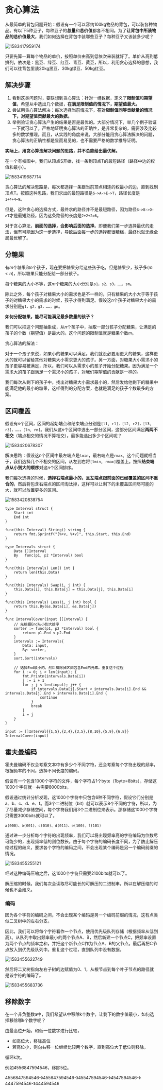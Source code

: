 # 贪心算法

从最简单的背包问题开始：假设有一个可以容纳100kg物品的背包，可以装各种物品。有以下5种豆子，每种豆子的**总量**和**总价值**都各不相同。为了**让背包中所装物品的总价值最大**，我们如何选择在背包中装哪些豆子？每种豆子又该装多少呢？

![1583417959174](tan-xin-suan-fa.assets/1583417959174.png)

只要先算一算每个物品的单价，按照单价由高到低依次来装就好了。单价从高到低排列，依次是：黑豆、绿豆、红豆、青豆、黄豆，所以，利用贪心选择的思想，我们可以往背包里装20kg黑豆、30kg绿豆、50kg红豆。



## 解决步骤

1. 看到这类问题时，要联想到贪心算法：针对一组数据，定义了**限制值**和**期望值**，希望从中选出几个数据，**在满足限制值的情况下，期望值最大。**
2. 尝试用贪心算法解决：每次选择当前情况下，**在对限制值同等贡献量的情况下，对期望值贡献最大的数据。**
3. 举例验证贪心算法产生的结果是否是最优的。大部分情况下，举几个例子验证一下就可以了。严格地证明贪心算法的正确性，是非常复杂的，需要涉及比较多的数学推理。而且，从实践的角度来说，大部分能用贪心算法解决的问题，贪心算法的正确性都是显而易见的，也不需要严格的数学推导证明。



**实际上，用贪心算法解决问题的思路，并不总能给出最优解。**

在一个有权图中，我们从顶点S开始，找一条到顶点T的最短路径（路径中边的权值和最小）。

![1583419687714](tan-xin-suan-fa.assets/1583419687714.png)

贪心算法的解决思路是，每次都选择一条跟当前顶点相连的权最小的边，直到找到顶点T。按照这种思路，我们求出的最短路径是`S->A->E->T`，路径长度是`1+4+4=9`。

但是，这种贪心的选择方式，最终求的路径并不是最短路径，因为路径`S->B->D->T`才是最短路径，因为这条路径的长度是`2+2+2=6`。



对于贪心算法，**前面的选择，会影响后面的选择**。即便我们第一步选择最优的走法，但有可能因为这一步选择，导致后面每一步的选择都很糟糕，最终也就无缘全局最优解了。



## 分糖果

有$m$个糖果和$n$个孩子，现在要把糖果分给这些孩子吃，但是糖果少，孩子多($m<n$)，所以糖果只能分配给一部分孩子。

每个糖果的大小不等，这$m$个糖果的大小分别是`s1，s2，s3，……，sm`。

除此之外，每个孩子对糖果大小的需求也是不一样的，只有糖果的大小大于等于孩子的对糖果大小的需求的时候，孩子才得到满足。假设这$n$个孩子对糖果大小的需求分别是`g1，g2，g3，……，gn`。

**如何分配糖果，能尽可能满足最多数量的孩子？**

我们可以把这个问题抽象成，从$n$个孩子中，抽取一部分孩子分配糖果，让满足的孩子的个数（期望值）是最大的。这个问题的限制值就是糖果个数$m$。

贪心算法的解法：

对于一个孩子来说，如果小的糖果可以满足，我们就没必要用更大的糖果，这样更大的就可以留给其他对糖果大小需求更大的孩子。另一方面，对糖果大小需求小的孩子更容易被满足，所以，我们可以从需求小的孩子开始分配糖果。因为满足一个需求大的孩子跟满足一个需求小的孩子，对我们期望值的贡献是一样的。

我们每次从剩下的孩子中，找出对糖果大小需求最小的，然后发给他剩下的糖果中能满足他的最小的糖果，这样得到的分配方案，也就是满足的孩子个数最多的方案。



## 区间覆盖

假设有$n$个区间，区间的起始端点和结束端点分别是`[l1, r1]，[l2, r2]，[l3, r3]，……，[ln, rn]`。我们从这$n$个区间中选出一部分区间，这部分区间满足**两两不相交**（端点相交的情况不算相交），最多能选出多少个区间呢？

![1583420678307](tan-xin-suan-fa.assets/1583420678307.png)

解决思路：假设这$n$个区间中最左端点是`lmin`，最右端点是`rmax`。这个问题就相当于，我们选择几个不相交的区间，从左到右将`[lmin, rmax]`覆盖上。按照**结束端点从小到大的顺序**对这$n$个区间排序。

我们每次选择的时候，**选择右端点最小的，且左端点跟前面的已经覆盖的区间不重合的**，然后将包含右端点的区间淘汰掉，这样可以让剩下的未覆盖区间尽可能的大，就可以放置更多的区间。

![1583420838754](tan-xin-suan-fa.assets/1583420838754.png)

```
type Interval struct {
	Start int
	End int
}

func(this Interval) String() string {
	return fmt.Sprintf("[%+v, %+v]", this.Start, this.End)
}

type Intervals struct {
	Data []Interval
	By   func(p1, p2 *Interval) bool
}

func(this Intervals) Len() int {
	return len(this.Data)
}

func(this Intervals) Swap(i, j int) {
	this.Data[i], this.Data[j] = this.Data[j], this.Data[i]
}

func(this Intervals) Less(i, j int) bool {
	return this.By(&s.Data[i], &s.Data[j])
}

func IntervalCover(input []Interval) {
	// 先根据End从小到大排序
	sorter := func(p1, p2 *Interval) bool {
		return p1.End < p2.End
	}
	intervals := Intervals{
		Data: input,
		By: sorter,
	}
	sort.Sort(intervals)
	
	// 选择End最小的，然后排除掉区间包含End的元素。重复这个过程
	for i := 0; i < len(input); {
		fmt.Printn(intervals.Data[i])
		j := i + 1
		for ; j < len(input); j++ {
			if intervals.Data[j].Start < intervals.Data[i].End && intervals.Data[j].End > intervals.Data[i].End {
				continue
			}
			break
		}
		i = j
	}
}

input := []Interval{{1,5},{2,4},{3,5},{8,10},{5,9},{6,8}}
IntervalCover(input)
```





## 霍夫曼编码

霍夫曼编码不仅会考察文本中有多少个不同字符，还会考察每个字符出现的频率，根据频率的不同，选择不同长度的编码。



假设有一个包含1000个字符的文件，每个字符占1个byte（1byte=8bits），存储这1000个字符就一共需要8000bits。

假设通过统计分析发现，这1000个字符中只包含6种不同字符，假设它们分别是a、b、c、d、e、f。而3个二进制位（bit）就可以表示8个不同的字符，所以，为了尽量减少存储空间，每个字符我们用3个二进制位来表示。那存储这1000个字符只需要3000bits就可以了。

`a(000)、b(001)、c(010)、d(011)、e(100)、f(101)`

通过进一步分析每个字符的出现频率，我们可以将出现频率高的字符编码为位数尽可能少的，出现频率低的则位数长。由于每个字符的编码长度不同，为了防止解压缩过程的歧义，要求各个字符的编码之间，不会出现某个编码是另一个编码前缀的情况。

![1583455255121](tan-xin-suan-fa.assets/1583455255121.png)

经过这种编码压缩之后，这1000个字符只需要2100bits就可以了。

解压缩的时候，我们每次会读取尽可能长的可解压的二进制串，所以在解压缩的时候也不会歧义。



### 编码

因为各个字符的编码之间，不会出现某个编码是另一个编码前缀的情况，这有点类似二叉树中的左右分支。

因此，我们可以将每个字符看作一个节点，使用优先级队列存储（根据频率从低到高）。从队列中取出频率最小的两个节点A、B，然后新建一个节点C，把频率设置为两个节点的频率之和，并把这个新节点C作为节点A、B的父节点。最后再把C节点放入到优先级队列中。重复这个过程，直到队列中没有数据。

![1583455622749](tan-xin-suan-fa.assets/1583455622749.png)

然后将二叉树指向左右子树的边赋值为0、1，从根节点到每个叶子节点的路径就是该字符的编码了。

![1583455683736](tan-xin-suan-fa.assets/1583455683736.png)





## 移除数字

在一个非负整数a中，我们希望从中移除k个数字，让剩下的数字值最小，如何选择移除哪k个数字呢？

由最高位开始，和低一位数字进行比较，

- 如高位大，移除高位
- 若高位小，则向右移一位继续比较两个数字，直到高位大于低位则移除，

循环k次。

例如4556847594546，移除5位。

4556847594546-》455647594546-》45547594546-》4547594546-》4447594546-》444594546



